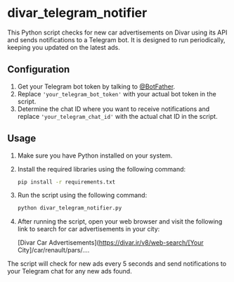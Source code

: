 # divar_telegram_notifier
This Python script checks for new car advertisements on Divar using its API and sends notifications to a Telegram bot. It is designed to run periodically, keeping you updated on the latest ads.

## Configuration

1. Get your Telegram bot token by talking to [@BotFather](https://t.me/BotFather).
2. Replace `'your_telegram_bot_token'` with your actual bot token in the script.
3. Determine the chat ID where you want to receive notifications and replace `'your_telegram_chat_id'` with the actual chat ID in the script.


## Usage

1. Make sure you have Python installed on your system.
2. Install the required libraries using the following command:

    ```bash
    pip install -r requirements.txt
    ```

3. Run the script using the following command:

    ```bash
    python divar_telegram_notifier.py
    ```
4. After running the script, open your web browser and visit the following link to search for car advertisements in your city:

    [Divar Car Advertisements](https://divar.ir/v8/web-search/[Your City]/car/renault/pars/....
   
The script will check for new ads every 5 seconds and send notifications to your Telegram chat for any new ads found.


